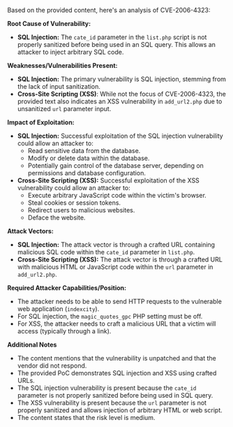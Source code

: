 Based on the provided content, here's an analysis of CVE-2006-4323:

**Root Cause of Vulnerability:**

*   **SQL Injection:** The `cate_id` parameter in the `list.php` script is not properly sanitized before being used in an SQL query. This allows an attacker to inject arbitrary SQL code.

**Weaknesses/Vulnerabilities Present:**

*   **SQL Injection:**  The primary vulnerability is SQL injection, stemming from the lack of input sanitization.
*   **Cross-Site Scripting (XSS)**: While not the focus of CVE-2006-4323, the provided text also indicates an XSS vulnerability in `add_url2.php` due to unsanitized `url` parameter input.

**Impact of Exploitation:**

*   **SQL Injection:** Successful exploitation of the SQL injection vulnerability could allow an attacker to:
    *   Read sensitive data from the database.
    *   Modify or delete data within the database.
    *   Potentially gain control of the database server, depending on permissions and database configuration.
*   **Cross-Site Scripting (XSS):** Successful exploitation of the XSS vulnerability could allow an attacker to:
    *   Execute arbitrary JavaScript code within the victim's browser.
    *   Steal cookies or session tokens.
    *   Redirect users to malicious websites.
    *   Deface the website.

**Attack Vectors:**

*   **SQL Injection:** The attack vector is through a crafted URL containing malicious SQL code within the `cate_id` parameter in `list.php`.
*   **Cross-Site Scripting (XSS):** The attack vector is through a crafted URL with malicious HTML or JavaScript code within the `url` parameter in `add_url2.php`.

**Required Attacker Capabilities/Position:**

*   The attacker needs to be able to send HTTP requests to the vulnerable web application (`indexcity`).
*   For SQL injection, the `magic_quotes_gpc` PHP setting must be off.
*   For XSS, the attacker needs to craft a malicious URL that a victim will access (typically through a link).

**Additional Notes**

*   The content mentions that the vulnerability is unpatched and that the vendor did not respond.
*   The provided PoC demonstrates SQL injection and XSS using crafted URLs.
*   The SQL injection vulnerability is present because the `cate_id` parameter is not properly sanitized before being used in SQL query.
*   The XSS vulnerability is present because the `url` parameter is not properly sanitized and allows injection of arbitrary HTML or web script.
*   The content states that the risk level is medium.